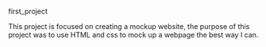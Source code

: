 first_project

This project is focused on creating a mockup website, 
the purpose of this project was to use HTML and css to mock up a webpage the best way I can. 

